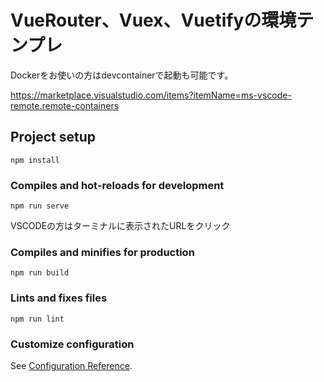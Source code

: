 # VueRouter、Vuex、Vuetifyの環境テンプレ

Dockerをお使いの方はdevcontainerで起動も可能です。

https://marketplace.visualstudio.com/items?itemName=ms-vscode-remote.remote-containers

## Project setup
```
npm install
```

### Compiles and hot-reloads for development
```
npm run serve
```

VSCODEの方はターミナルに表示されたURLをクリック

### Compiles and minifies for production
```
npm run build
```

### Lints and fixes files
```
npm run lint
```

### Customize configuration
See [Configuration Reference](https://cli.vuejs.org/config/).
